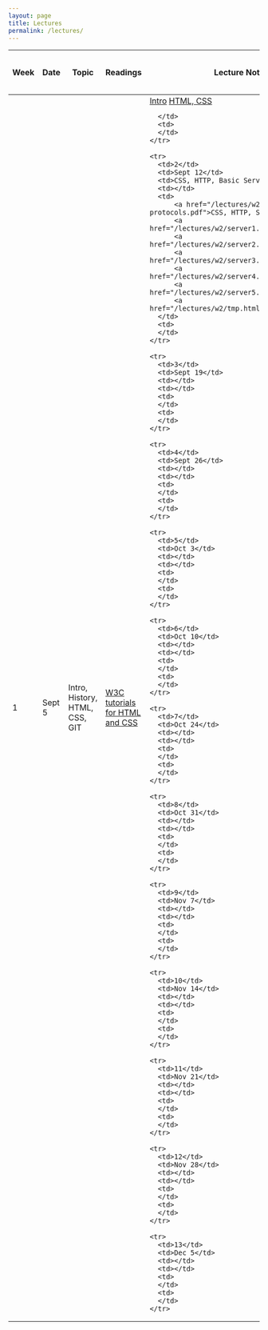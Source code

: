 ```yaml
---
layout: page
title: Lectures
permalink: /lectures/
---
```


<table class="table">
  <thead>
    <tr>
      <th>Week</th>
      <th>Date</th>
      <th>Topic</th>
      <th>Readings</th>
      <th>Lecture Notes</th>
      <th>Lab Exercise and notes</th>
    </tr>
  </thead>
  <tbody>
    <tr>
      <td>1</td>
      <td>Sept 5</td>
      <td>Intro, History, HTML, CSS, GIT</td>
      <td>
          <a href="http://www.w3schools.com/">W3C tutorials for HTML and CSS</a>
      </td>
      <td>
          <a href="/lectures/w1-intro.pdf">Intro</a>
          <a href="/lectures/w1-documents.pdf">HTML, CSS</a>
          
      </td>
      <td>
      </td>
    </tr>

    <tr>
      <td>2</td>
      <td>Sept 12</td>
      <td>CSS, HTTP, Basic Servers</td>
      <td></td>
      <td>
          <a href="/lectures/w2-protocols.pdf">CSS, HTTP, Servers</a>
          <a href="/lectures/w2/server1.js">server1.js</a>
          <a href="/lectures/w2/server2.js">server2.js</a>
          <a href="/lectures/w2/server3.js">server3.js</a>
          <a href="/lectures/w2/server4.js">server4.js</a>
          <a href="/lectures/w2/server5.js">server5.js</a>
          <a href="/lectures/w2/tmp.html">tmp.html</a>
      </td>
      <td>
      </td>
    </tr>

    <tr>
      <td>3</td>
      <td>Sept 19</td>
      <td></td>
      <td></td>
      <td>
      </td>
      <td>
      </td>
    </tr>

    <tr>
      <td>4</td>
      <td>Sept 26</td>
      <td></td>
      <td></td>
      <td>
      </td>
      <td>
      </td>
    </tr>

    <tr>
      <td>5</td>
      <td>Oct 3</td>
      <td></td>
      <td></td>
      <td>
      </td>
      <td>
      </td>
    </tr>

    <tr>
      <td>6</td>
      <td>Oct 10</td>
      <td></td>
      <td></td>
      <td>
      </td>
      <td>
      </td>
    </tr>

    <tr>
      <td>7</td>
      <td>Oct 24</td>
      <td></td>
      <td></td>
      <td>
      </td>
      <td>
      </td>
    </tr>

    <tr>
      <td>8</td>
      <td>Oct 31</td>
      <td></td>
      <td></td>
      <td>
      </td>
      <td>
      </td>
    </tr>

    <tr>
      <td>9</td>
      <td>Nov 7</td>
      <td></td>
      <td></td>
      <td>
      </td>
      <td>
      </td>
    </tr>

    <tr>
      <td>10</td>
      <td>Nov 14</td>
      <td></td>
      <td></td>
      <td>
      </td>
      <td>
      </td>
    </tr>

    <tr>
      <td>11</td>
      <td>Nov 21</td>
      <td></td>
      <td></td>
      <td>
      </td>
      <td>
      </td>
    </tr>

    <tr>
      <td>12</td>
      <td>Nov 28</td>
      <td></td>
      <td></td>
      <td>
      </td>
      <td>
      </td>
    </tr>

    <tr>
      <td>13</td>
      <td>Dec 5</td>
      <td></td>
      <td></td>
      <td>
      </td>
      <td>
      </td>
    </tr>
  </tbody>
</table>
